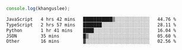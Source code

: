 ```js
console.log(khanguslee);
```

<!--START_SECTION:waka-->

```txt
JavaScript   4 hrs 42 mins   ███████████▒░░░░░░░░░░░░░   44.76 %
TypeScript   2 hrs 57 mins   ███████░░░░░░░░░░░░░░░░░░   28.11 %
Python       1 hr 41 mins    ████░░░░░░░░░░░░░░░░░░░░░   16.04 %
JSON         35 mins         █▒░░░░░░░░░░░░░░░░░░░░░░░   05.60 %
Other        16 mins         ▓░░░░░░░░░░░░░░░░░░░░░░░░   02.56 %
```

<!--END_SECTION:waka-->

<!--
**khanguslee/khanguslee** is a ✨ _special_ ✨ repository because its `README.md` (this file) appears on your GitHub profile.

Here are some ideas to get you started:

- 🔭 I’m currently working on ...
- 🌱 I’m currently learning ...
- 👯 I’m looking to collaborate on ...
- 🤔 I’m looking for help with ...
- 💬 Ask me about ...
- 📫 How to reach me: ...
- 😄 Pronouns: ...
- ⚡ Fun fact: ...
-->
